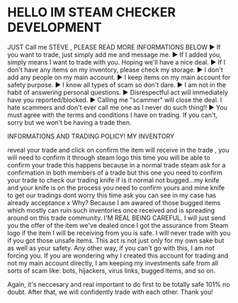 # HELLO IM STEAM CHECKER DEVELOPMENT
JUST Call me STEVE ,
PLEASE READ MORE INFORMATIONS BELOW
► If you want to trade, just simply add me and message me. 
► If I added you, simply means I want to trade with you. Hoping we'll have a nice deal. 
► If I don't have any items on my inventory, please check my storage. 
► I don't add any people on my main account. 
► I keep items on my main account for safety purpose. 
► I know all types of scam so don't dare. 
► I am not in the habit of answering personal questions. 
► Disrespectful act will immediately have you reported/blocked. 
► Calling me "scammer" will close the deal. I hate scammers and don't ever call me one as I never do such thing!! 
► You must agree with the terms and conditions I have on trading. If you can't, sorry but we won't be having a trade then. 

INFORMATIONS AND TRADING POLICY! 
MY INVENTORY	

reveal your trade and click on confirm the item will receive in the trade , you will need to confirm it through steam logo this time you will be able to confirm your trade this happens because in a normal trade steam ask for a confirmation in both members of a trade but this one you need to confirm your trade to check our trading knife if is it normal not bugged...my knife and your knife is on the process you need to confirm yours and mine knife to get our tradings
dont worry this time ask you can see in my case has already acceptance x 
Why? Because I am awared of those bugged items which mostly can ruin such inventories once received and is spreading around on this trade community. I'M REAL BEING CAREFUL. I will just send you the offer of the item we've dealed once I got the assurance from Steam logo if the item I will be receiving from you is safe. I will never trade with you if you got those unsafe items. 
This act is not just only for my own sake but as well as your safety. Any other way, if you can't go with this, I am not forcing you. 
If you are wondering why I created this account for trading and not my main account directly, I am keeping my investments safe from all sorts of scam like: bots, hijackers, virus links, bugged items, and so on. 

Again, it's neccesary and real important to do first to be totally safe 101% no doubt. After that, we will confidently trade with each other. Thank you!
